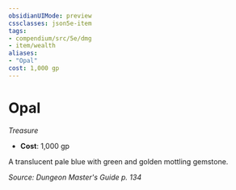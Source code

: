 ```yaml
---
obsidianUIMode: preview
cssclasses: json5e-item
tags:
- compendium/src/5e/dmg
- item/wealth
aliases: 
- "Opal"
cost: 1,000 gp
---
```

# Opal
*Treasure*  

- **Cost**: 1,000 gp

A translucent pale blue with green and golden mottling gemstone.

*Source: Dungeon Master's Guide p. 134*